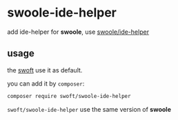 # swoole-ide-helper

add ide-helper for **swoole**, use [swoole/ide-helper](https://github.com/swoole/ide-helper)

## usage

the [swoft](https://github.com/swoft-cloud/swoft) use it as default.

you can add it by `composer`:

```bash
composer require swoft/swoole-ide-helper
```

`swoft/swoole-ide-helper` use the same version of **swoole**